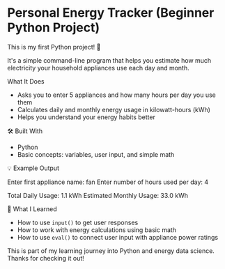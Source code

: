 # Personal Energy Tracker (Beginner Python Project)

This is my first Python project! 🎉

It's a simple command-line program that helps you estimate how much electricity your household appliances use each day and month.

What It Does

- Asks you to enter 5 appliances and how many hours per day you use them
- Calculates daily and monthly energy usage in kilowatt-hours (kWh)
- Helps you understand your energy habits better

🛠 Built With

- Python
- Basic concepts: variables, user input, and simple math

💡 Example Output

Enter first appliance name: fan
Enter number of hours used per day: 4

Total Daily Usage: 1.1 kWh
Estimated Monthly Usage: 33.0 kWh



🧠 What I Learned

- How to use `input()` to get user responses
- How to work with energy calculations using basic math
- How to use `eval()` to connect user input with appliance power ratings


This is part of my learning journey into Python and energy data science. Thanks for checking it out!

